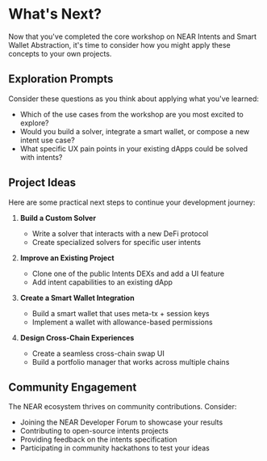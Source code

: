 
# What's Next?

Now that you've completed the core workshop on NEAR Intents and Smart Wallet Abstraction, it's time to consider how you might apply these concepts to your own projects.

## Exploration Prompts

Consider these questions as you think about applying what you've learned:

- Which of the use cases from the workshop are you most excited to explore?
- Would you build a solver, integrate a smart wallet, or compose a new intent use case?
- What specific UX pain points in your existing dApps could be solved with intents?

## Project Ideas

Here are some practical next steps to continue your development journey:

1. **Build a Custom Solver**
   - Write a solver that interacts with a new DeFi protocol
   - Create specialized solvers for specific user intents

2. **Improve an Existing Project**
   - Clone one of the public Intents DEXs and add a UI feature
   - Add intent capabilities to an existing dApp

3. **Create a Smart Wallet Integration**
   - Build a smart wallet that uses meta-tx + session keys
   - Implement a wallet with allowance-based permissions

4. **Design Cross-Chain Experiences**
   - Create a seamless cross-chain swap UI
   - Build a portfolio manager that works across multiple chains

## Community Engagement

The NEAR ecosystem thrives on community contributions. Consider:

- Joining the NEAR Developer Forum to showcase your results
- Contributing to open-source intents projects
- Providing feedback on the intents specification
- Participating in community hackathons to test your ideas
